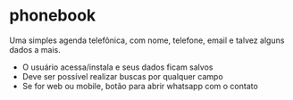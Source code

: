 # phonebook
Uma simples agenda telefônica, com nome, telefone, email e talvez alguns dados a mais.


* O usuário acessa/instala e seus dados ficam salvos
* Deve ser possível realizar buscas por qualquer campo
* Se for web ou mobile, botão para abrir whatsapp com o contato

